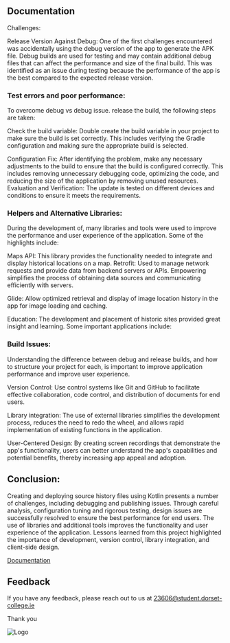 ## Documentation

Challenges:

Release Version Against Debug: One of the first challenges encountered was accidentally using the debug version of the app to generate the APK file. Debug builds are used for testing and may contain additional debug files that can affect the performance and size of the final build.
This was identified as an issue during testing because the performance of the app is the best compared to the expected release version.

### Test errors and poor performance:

To overcome debug vs debug issue. release the build, the following steps are taken:

Check the build variable: Double create the build variable in your project to make sure the build is set correctly. This includes verifying the Gradle configuration and making sure the appropriate build is selected.

Configuration Fix: After identifying the problem, make any necessary adjustments to the build to ensure that the build is configured correctly.
This includes removing unnecessary debugging code, optimizing the code, and reducing the size of the application by removing unused resources.
Evaluation and Verification: The update is tested on different devices and conditions to ensure it meets the requirements.

### Helpers and Alternative Libraries:
 During the development of, many libraries and tools were used to improve the performance and user experience of the application. Some of the highlights include:

 Maps API: This library provides the functionality needed to integrate and display historical locations on a map.
Retrofit: Used to manage network requests and provide data from backend servers or APIs.
Empowering simplifies the process of obtaining data sources and communicating efficiently with servers.

Glide: Allow optimized retrieval and display of image location history in the app for image loading and caching.

Education: The development and placement of
historic sites provided great insight and learning. Some important applications include:

### Build Issues: 
Understanding the difference between debug and release builds, and how to structure your project for each, is important to improve application performance and improve user experience.

Version Control: Use control systems like Git and GitHub to facilitate effective collaboration, code control, and distribution of documents for end users.

Library integration: The use of external libraries simplifies the development process, reduces the need to redo the wheel, and allows rapid implementation of existing functions in the application.

User-Centered Design: By creating screen recordings that demonstrate the app's functionality, users can better understand the app's capabilities and potential benefits, thereby increasing app appeal and adoption.

## Conclusion: 
Creating and deploying source history files using Kotlin presents a number of challenges, including debugging and publishing issues. Through careful analysis, configuration tuning and rigorous testing, design issues are successfully resolved to ensure the best performance for end users.
The use of libraries and additional tools improves the functionality and user experience of the application. Lessons learned from this project highlighted the importance of development, version control, library integration, and client-side design.



[Documentation](https://linktodocumentation)

## Feedback

If you have any feedback, please reach out to us at 23606@student.dorset-college.ie 

Thank you


![Logo](https://th.bing.com/th/id/R.f8bbf9e89283f33ff46c70d5bd657b26?rik=fz4xoBwZUCCuCA&riu=http%3a%2f%2fwww.plccourses.ie%2fwp-content%2fuploads%2f2012%2f02%2fdorset-college.jpg&ehk=q05y43yzdxL8O1WDEPzBKkpg1FCwcVQIjpU0DRIIzOY%3d&risl=&pid=ImgRaw&r=0&sres=1&sresct=1)



